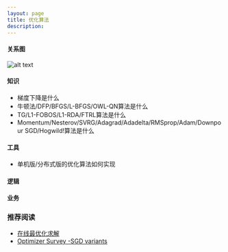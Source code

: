 ```yaml
---
layout: page
title: 优化算法
description:
---
```


#### 关系图

![alt text](http://assets.processon.com/chart_image/5c7f2712e4b09a16b997460d.png)

#### 知识

- 梯度下降是什么
- 牛顿法/DFP/BFGS/L-BFGS/OWL-QN算法是什么
- TG/L1-FOBOS/L1-RDA/FTRL算法是什么
- Momentum/Nesterov/SVRG/Adagrad/Adadelta/RMSprop/Adam/Downpour SGD/Hogwild!算法是什么

#### 工具

- 单机版/分布式版的优化算法如何实现

#### 逻辑

#### 业务

### 推荐阅读
- [在线最优化求解](http://vividfree.github.io/%E6%9C%BA%E5%99%A8%E5%AD%A6%E4%B9%A0/2015/12/13/understanding-logistic-regression-using-odds)
- [Optimizer Survey -SGD variants](https://zhuanlan.zhihu.com/p/29249578)
